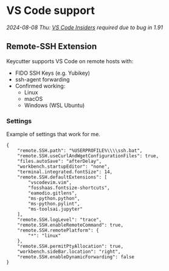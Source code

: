 # VS Code support

*2024-08-08 Thu: [VS Code Insiders](https://code.visualstudio.com/insiders/) required due to bug in 1.91*


## Remote-SSH Extension

Keycutter supports VS Code on remote hosts with:

- FIDO SSH Keys (e.g. Yubikey)
- ssh-agent forwarding
- Confirmed working:
    - Linux
    - macOS
    - Windows (WSL Ubuntu)

### Settings

Example of settings that work for me.

```
{
    "remote.SSH.path": "%USERPROFILE%\\\\ssh.bat",
    "remote.SSH.useCurlAndWgetConfigurationFiles": true,
    "files.autoSave": "afterDelay",
    "workbench.startupEditor": "none",
    "terminal.integrated.fontSize": 14,
    "remote.SSH.defaultExtensions": [
        "vscodevim.vim",
        "fosshaas.fontsize-shortcuts",
        "eamodio.gitlens",
        "ms-python.python",
        "ms-python.pylint",
        "ms-toolsai.jupyter"
    ],
    "remote.SSH.logLevel": "trace",
    "remote.SSH.enableRemoteCommand": true,
    "remote.SSH.remotePlatform": {
        "*": "linux"
    },
    "remote.SSH.permitPtyAllocation": true,
    "workbench.sideBar.location": "right",
    "remote.SSH.enableDynamicForwarding": false
}
```
